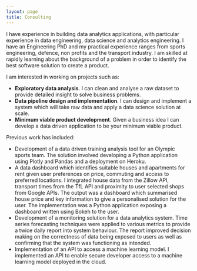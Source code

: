 ```yaml
---
layout: page
title: Consulting
---
```


I have experience in building data analytics applications, with particular experience in data engineering, data science and analytics engineering. I have an Engineering PhD and my practical experience ranges from sports engineering, defence, non profits and the transport industry. I am skilled at rapidly learning about the background of a problem in order to identify the best software solution to create a product.

I am interested in working on projects such as:

- __Exploratory data analysis__. I can clean and analyse a raw dataset to provide detailed insight to solve business problems.
- __Data pipeline design and implementation__. I can design and implement a system which will take raw data and apply a data science solution at scale.
- __Minimum viable product development__. Given a business idea I can develop a data driven application to be your minimum viable product.

Previous work has included:

- Development of a data driven training analysis tool for an Olympic sports team. The solution involved developing a Python application using Plotly and Pandas and a deployment on Heroku.
- A data dashboard which identifies suitable houses and apartments for rent given user preferences on price, commuting and access to preferred locations. I integrated house data from the Zillow API, transport times from the TfL API and proximity to user selected shops from Google APIs. The output  was a dashboard which summarised house price and key information to give a personalised solution for the user. The implementation was a Python application exposing a dashboard written using Bokeh to the user.
- Development of a monitoring solution for a data analytics system. Time series forecasting techniques were applied to various metrics to provide a twice daily report into system behaviour. The report improved decision making on the correctness of data being exposed to users as well as confirming that the system was functioning as intended.
- Implementation of an API to access a machine learning model. I implemented an API to enable secure developer access to a machine learning model deployed in the cloud.
